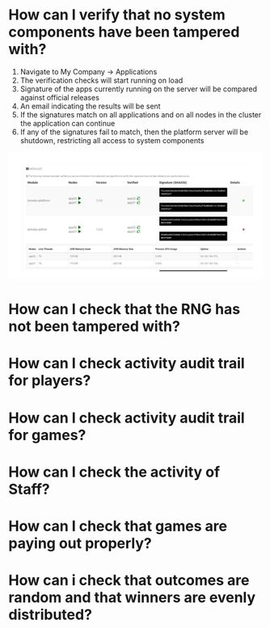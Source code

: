 <!-- TITLE: Platform Administration  -->
<!-- SUBTITLE: Common uses cases for administering your lottery and raffle platform  -->


# How can I verify that no system components have been tampered with?
1. Navigate to My Company -> Applications
2. The verification checks will start running on load
3. Signature of the apps currently running on the server will be compared against official releases
4. An email indicating the results will be sent
5. If the signatures match on all applications and on all nodes in the cluster the application can continue
6. If any of the signatures fail to match, then the platform server will be shutdown, restricting all access to system components

![App Verification](/uploads/app-verification.png "App Verification")
# How can I check that the RNG has not been tampered with?

# How can I check activity audit trail for players?
# How can I check activity audit trail for games?
# How can I check the activity of Staff?
# How can I check that games are paying out properly?
# How can i check that outcomes are random and that  winners are evenly distributed?


